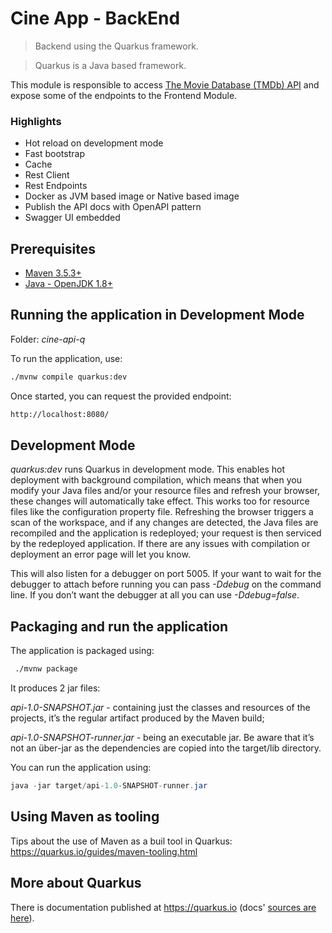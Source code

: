 # Cine App - BackEnd

> Backend using the Quarkus framework.

> Quarkus is a Java based framework.

This module is responsible to access [The Movie Database (TMDb) API](https://developers.themoviedb.org/3/) and expose some of the endpoints to the Frontend Module.

### Highlights

* Hot reload on development mode
* Fast bootstrap
* Cache
* Rest Client
* Rest Endpoints
* Docker as JVM based image or Native based image
* Publish the API docs with OpenAPI pattern
* Swagger UI embedded

## Prerequisites

* [Maven 3.5.3+](https://maven.apache.org/install.html)
* [Java - OpenJDK 1.8+](https://adoptopenjdk.net/)

## Running the application in Development Mode

Folder: *cine-api-q*

To run the application, use:

``` bash
./mvnw compile quarkus:dev
```
Once started, you can request the provided endpoint:

``` bash
http://localhost:8080/
```

## Development Mode

*quarkus:dev* runs Quarkus in development mode. This enables hot deployment with background compilation, which means that when you modify your Java files and/or your resource files and refresh your browser, these changes will automatically take effect. This works too for resource files like the configuration property file. Refreshing the browser triggers a scan of the workspace, and if any changes are detected, the Java files are recompiled and the application is redeployed; your request is then serviced by the redeployed application. If there are any issues with compilation or deployment an error page will let you know.

This will also listen for a debugger on port 5005. If your want to wait for the debugger to attach before running you can pass *-Ddebug* on the command line. If you don’t want the debugger at all you can use *-Ddebug=false*.

## Packaging and run the application
The application is packaged using:

```bash
 ./mvnw package
 ```
 
 It produces 2 jar files:

*api-1.0-SNAPSHOT.jar* - containing just the classes and resources of the projects, it’s the regular artifact produced by the Maven build;

*api-1.0-SNAPSHOT-runner.jar* - being an executable jar. Be aware that it’s not an über-jar as the dependencies are copied into the target/lib directory.

You can run the application using: 

```java
java -jar target/api-1.0-SNAPSHOT-runner.jar
```

## Using Maven as tooling

Tips about the use of Maven as a buil tool in Quarkus: 
<https://quarkus.io/guides/maven-tooling.html>

## More about Quarkus

There is documentation published at <https://quarkus.io> (docs' [sources are here](https://github.com/quarkusio/quarkus/tree/master/docs/src/main/asciidoc)).